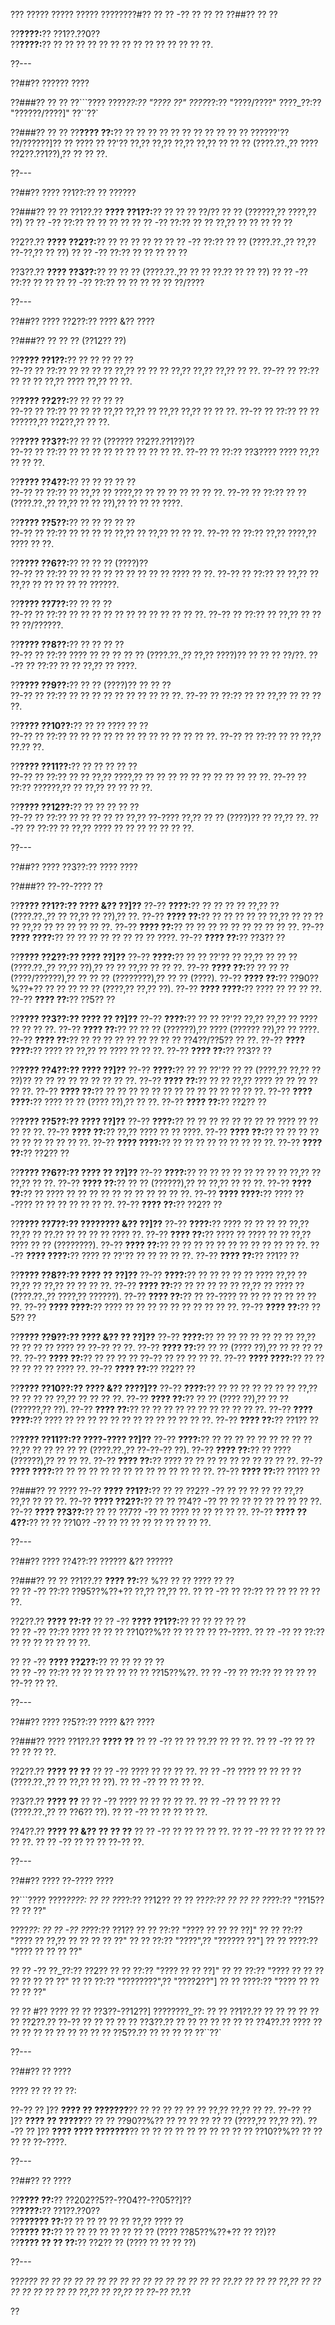 ??? ????? ????? ????? ????????#?? ?? ?? -?? ?? ?? ??
??##?? ?? ??

??**????:**?? ??1??.??0??  
??**????:**?? ?? ?? ?? ?? ?? ?? ?? ?? ?? ?? ?? ?? ?? ??.

??---

??##?? ?????? ????

??###?? ?? ??
??```????
????_??:?? "???? ??"
????_??:?? "????/????"
????_??:?? "??????/????]"
??``??`

??###?? ?? ??
??**???? ??:**?? ?? ?? ?? ?? ?? ?? ?? ?? ?? ?? ?? ??????'?? ??/??????]?? ?? ???? ?? ??'?? ??,?? ??,?? ??,?? ??,?? ?? ?? ?? (????.??.,?? ???? ??2??.??1??),?? ?? ?? ??.

??---

??##?? ???? ??1??:?? ?? ??????

??###?? ?? ??
??1??.?? **???? ??1??:**?? ?? ?? ?? ??/?? ?? ?? (??????,?? ????,?? ??)
??  ?? -?? ??:?? ?? ?? ?? ??
??  ?? -?? ??:?? ?? ?? ??,?? ?? ?? ?? ?? ??

??2??.?? **???? ??2??:**?? ?? ?? ?? ?? ??
??  ?? -?? ??:?? ?? ?? (????.??.,?? ??,?? ??-??,?? ?? ??)
??  ?? -?? ??:?? ?? ?? ?? ?? ??

??3??.?? **???? ??3??:**?? ?? ?? ?? (????.??.,?? ?? ?? ??.?? ?? ?? ??)
??  ?? -?? ??:?? ?? ??
??  ?? -?? ??:?? ?? ?? ?? ?? ?? ??/????

??---

??##?? ???? ??2??:?? ???? &?? ????

??###?? ?? ?? ?? (??12?? ??)

??**???? ??1??:**?? ?? ?? ?? ?? ??  
??-?? ?? ??:?? ?? ?? ?? ?? ??,?? ?? ?? ?? ??,?? ??,?? ??,?? ?? ??.
??-?? ?? ??:?? ?? ?? ?? ??,?? ???? ??,?? ?? ??.

??**???? ??2??:**?? ?? ?? ?? ??  
??-?? ?? ??:?? ?? ?? ?? ??,?? ??,?? ?? ??,?? ??,?? ?? ?? ??.
??-?? ?? ??:?? ?? ?? ??????,?? ??2??,?? ?? ??.

??**???? ??3??:**?? ?? ?? (?????? ??2??.??1??)??  
??-?? ?? ??:?? ?? ?? ?? ?? ?? ?? ?? ?? ?? ??.
??-?? ?? ??:?? ??3???? ???? ??,?? ?? ?? ??.

??**???? ??4??:**?? ?? ?? ?? ?? ??  
??-?? ?? ??:?? ?? ??,?? ?? ????,?? ?? ?? ?? ?? ?? ?? ??.
??-?? ?? ??:?? ?? ?? (????.??.,?? ??,?? ?? ?? ??),?? ?? ?? ?? ????.

??**???? ??5??:**?? ?? ?? ?? ?? ??  
??-?? ?? ??:?? ?? ?? ?? ?? ??,?? ?? ??,?? ?? ?? ??.
??-?? ?? ??:?? ??,?? ????,?? ???? ?? ??.

??**???? ??6??:**?? ?? ?? ?? (????)??  
??-?? ?? ??:?? ?? ?? ?? ?? ?? ?? ?? ?? ?? ???? ?? ??.
??-?? ?? ??:?? ?? ??,?? ?? ??,?? ?? ?? ?? ?? ?? ??????.

??**???? ??7??:**?? ?? ?? ??  
??-?? ?? ??:?? ?? ?? ?? ?? ?? ?? ?? ?? ?? ?? ?? ??.
??-?? ?? ??:?? ?? ??,?? ?? ?? ?? ??/??????.

??**???? ??8??:**?? ?? ?? ?? ??  
??-?? ?? ??:?? ???? ?? ?? ?? ?? ?? (????.??.,?? ??,?? ????)?? ?? ?? ?? ??/??.
??-?? ?? ??:?? ?? ?? ??,?? ?? ????.

??**???? ??9??:**?? ?? ?? (????)?? ?? ?? ??  
??-?? ?? ??:?? ?? ?? ?? ?? ?? ?? ?? ?? ?? ??.
??-?? ?? ??:?? ?? ?? ??,?? ?? ?? ?? ??.

??**???? ??10??:**?? ?? ?? ???? ?? ??  
??-?? ?? ??:?? ?? ?? ?? ?? ?? ?? ?? ?? ?? ?? ?? ?? ??.
??-?? ?? ??:?? ?? ?? ??,?? ??.?? ??.

??**???? ??11??:**?? ?? ?? ?? ?? ??  
??-?? ?? ??:?? ?? ?? ??,?? ????,?? ?? ?? ?? ?? ?? ?? ?? ?? ?? ?? ??.
??-?? ?? ??:?? ??????,?? ?? ??,?? ?? ?? ?? ??.

??**???? ??12??:**?? ?? ?? ?? ?? ??  
??-?? ?? ??:?? ?? ?? ?? ?? ?? ??,?? ??-???? ??,?? ?? ?? (????)?? ?? ??,?? ??.
??-?? ?? ??:?? ?? ??,?? ???? ?? ?? ?? ?? ?? ?? ??.

??---

??##?? ???? ??3??:?? ???? ????

??###?? ??-??-???? ??

??**???? ??1??:?? ???? &?? ??]??**
??-?? **????:**?? ?? ?? ?? ?? ??,?? ?? (????.??.,?? ?? ??,?? ?? ??),?? ??.
??-?? **???? ??:**?? ?? ?? ?? ?? ?? ??,?? ?? ?? ?? ?? ??,?? ?? ?? ?? ?? ?? ??.
??-?? **???? ??:**?? ?? ?? ?? ?? ?? ?? ?? ?? ?? ??.
??-?? **???? ????:**?? ?? ?? ?? ?? ?? ?? ?? ?? ????.
??-?? **???? ??:**?? ??3?? ??

??**???? ??2??:?? ???? ??]??**
??-?? **????:**?? ?? ?? ??'?? ?? ??,?? ?? ?? ?? (????.??.,?? ??,?? ??),?? ?? ?? ??,?? ?? ?? ??.
??-?? **???? ??:**?? ?? ?? ?? (????/??????),?? ?? ?? ?? (????????),?? ?? ?? (????).
??-?? **???? ??:**?? ??90??%??+?? ?? ?? ?? ?? ?? (????,?? ??,?? ??).
??-?? **???? ????:**?? ???? ?? ?? ?? ??.
??-?? **???? ??:**?? ??5?? ??

??**???? ??3??:?? ???? ?? ??]??**
??-?? **????:**?? ?? ?? ??'?? ??,?? ??,?? ?? ???? ?? ?? ?? ??.
??-?? **???? ??:**?? ?? ?? ?? (??????),?? ???? (?????? ??),?? ?? ????.
??-?? **???? ??:**?? ?? ?? ?? ?? ?? ?? ?? ?? ?? ??4??/??5?? ?? ??.
??-?? **???? ????:**?? ???? ?? ??,?? ?? ???? ?? ?? ??.
??-?? **???? ??:**?? ??3?? ??

??**???? ??4??:?? ???? ??]??**
??-?? **????:**?? ?? ?? ??'?? ?? ?? (????,?? ??,?? ?? ??)?? ?? ?? ?? ?? ?? ?? ?? ?? ??.
??-?? **???? ??:**?? ?? ?? ??,?? ???? ?? ?? ?? ?? ?? ??.
??-?? **???? ??:**?? ?? ?? ?? ?? ?? ?? ?? ?? ?? ?? ?? ?? ?? ??.
??-?? **???? ????:**?? ???? ?? ?? (???? ??),?? ?? ??.
??-?? **???? ??:**?? ??2?? ??

??**???? ??5??:?? ???? ??]??**
??-?? **????:**?? ?? ?? ?? ?? ?? ?? ?? ?? ???? ?? ?? ?? ?? ??.
??-?? **???? ??:**?? ??,?? ???? ?? ?? ????.
??-?? **???? ??:**?? ?? ?? ?? ?? ?? ?? ?? ?? ?? ?? ??.
??-?? **???? ????:**?? ?? ?? ?? ?? ?? ?? ?? ?? ??.
??-?? **???? ??:**?? ??2?? ??

??**???? ??6??:?? ???? ?? ??]??**
??-?? **????:**?? ?? ?? ?? ?? ?? ?? ?? ?? ??,?? ?? ??,?? ?? ??.
??-?? **???? ??:**?? ?? ?? (??????),?? ?? ??,?? ?? ?? ??.
??-?? **???? ??:**?? ?? ???? ?? ?? ?? ?? ?? ?? ?? ?? ?? ?? ??.
??-?? **???? ????:**?? ???? ??-???? ?? ?? ?? ?? ?? ?? ??.
??-?? **???? ??:**?? ??2?? ??

??**???? ??7??:?? ???????? &?? ??]??**
??-?? **????:**?? ???? ?? ?? ?? ?? ??,?? ??,?? ?? ??.?? ?? ?? ?? ?? ???? ??.
??-?? **???? ??:**?? ???? ?? ???? ?? ?? ??,?? ???? ?? ?? (????????).
??-?? **???? ??:**?? ?? ?? ?? ?? ?? ?? ?? ?? ?? ?? ?? ??.
??-?? **???? ????:**?? ???? ?? ??'?? ?? ?? ?? ?? ??.
??-?? **???? ??:**?? ??1?? ??

??**???? ??8??:?? ???? ?? ??]??**
??-?? **????:**?? ?? ?? ?? ?? ?? ???? ??,?? ?? ??,?? ?? ??,?? ?? ?? ?? ??.
??-?? **???? ??:**?? ?? ?? ?? ?? ?? ??,?? ?? ???? ?? (????.??.,?? ????,?? ??????).
??-?? **???? ??:**?? ?? ??-???? ?? ?? ?? ?? ?? ?? ?? ??.
??-?? **???? ????:**?? ???? ?? ?? ?? ?? ?? ?? ?? ?? ?? ??.
??-?? **???? ??:**?? ??5?? ??

??**???? ??9??:?? ???? &?? ?? ??]??**
??-?? **????:**?? ?? ?? ?? ?? ?? ?? ?? ??,?? ?? ?? ?? ?? ???? ?? ??-?? ?? ??.
??-?? **???? ??:**?? ?? ?? (???? ??),?? ?? ?? ?? ?? ??.
??-?? **???? ??:**?? ?? ?? ?? ?? ??-?? ?? ?? ?? ?? ??.
??-?? **???? ????:**?? ?? ?? ?? ?? ?? ?? ???? ??.
??-?? **???? ??:**?? ??2?? ??

??**???? ??10??:?? ???? &?? ????]??**
??-?? **????:**?? ?? ?? ?? ?? ?? ?? ?? ??,?? ?? ?? ?? ?? ??,?? ?? ?? ?? ??.
??-?? **???? ??:**?? ?? ?? (???? ??),?? ?? ?? (??????,?? ??).
??-?? **???? ??:**?? ?? ?? ?? ?? ?? ?? ?? ?? ?? ?? ??.
??-?? **???? ????:**?? ???? ?? ?? ?? ?? ?? ?? ?? ?? ?? ?? ?? ?? ??.
??-?? **???? ??:**?? ??1?? ??

??**???? ??11??:?? ????-???? ??]??**
??-?? **????:**?? ?? ?? ?? ?? ?? ?? ?? ?? ?? ??,?? ?? ?? ?? ?? ?? (????.??.,?? ??-??-?? ??).
??-?? **???? ??:**?? ?? ???? (??????),?? ?? ?? ??.
??-?? **???? ??:**?? ???? ?? ?? ?? ?? ?? ?? ?? ?? ?? ??.
??-?? **???? ????:**?? ?? ?? ?? ?? ?? ?? ?? ?? ?? ?? ?? ?? ??.
??-?? **???? ??:**?? ??1?? ??

??###?? ?? ????
??-?? **???? ??1??:**?? ?? ?? ??2?? -?? ?? ?? ?? ?? ?? ??,?? ??,?? ?? ?? ??.
??-?? **???? ??2??:**?? ?? ?? ??4?? -?? ?? ?? ?? ?? ?? ?? ?? ?? ??.
??-?? **???? ??3??:**?? ?? ?? ??7?? -?? ?? ???? ?? ?? ?? ?? ??.
??-?? **???? ??4??:**?? ?? ?? ??10?? -?? ?? ?? ?? ?? ?? ?? ?? ?? ??.

??---

??##?? ???? ??4??:?? ?????? &?? ??????

??###?? ?? ??
??1??.?? **???? ??:**?? %?? ?? ?? ???? ?? ??  
??  ?? -?? ??:?? ??95??%??+?? ??,?? ??,?? ??.
??  ?? -?? ?? ??:?? ?? ?? ?? ?? ?? ??.

??2??.?? **???? ??:??**
??  ?? -?? **???? ??1??:**?? ?? ?? ?? ?? ??  
??    ?? -?? ??:?? ???? ?? ?? ?? ??10??%?? ?? ?? ?? ?? ??-????.
??    ?? -?? ?? ??:?? ?? ?? ?? ?? ?? ?? ??.

??  ?? -?? **???? ??2??:**?? ?? ?? ?? ?? ??  
??    ?? -?? ??:?? ?? ?? ?? ?? ?? ?? ?? ??15??%??.
??    ?? -?? ?? ??:?? ?? ?? ?? ?? ??-?? ?? ??.

??---

??##?? ???? ??5??:?? ???? &?? ????

??###?? ????
??1??.?? **???? ??**
??  ?? -?? ?? ?? ??.?? ?? ?? ??.
??  ?? -?? ?? ?? ?? ?? ?? ??.

??2??.?? **???? ?? ??**
??  ?? -?? ???? ?? ?? ?? ??.
??  ?? -?? ???? ?? ?? ?? ?? (????.??.,?? ?? ??,?? ?? ??).
??  ?? -?? ?? ?? ?? ??.

??3??.?? **???? ??**
??  ?? -?? ???? ?? ?? ?? ?? ??.
??  ?? -?? ?? ?? ?? ?? (????.??.,?? ?? ??6?? ??).
??  ?? -?? ?? ?? ?? ?? ??.

??4??.?? **???? ?? &?? ?? ?? ??**
??  ?? -?? ?? ?? ?? ?? ??.
??  ?? -?? ?? ?? ?? ?? ?? ?? ??.
??  ?? -?? ?? ?? ?? ??-?? ??.

??---

??##?? ???? ??-???? ????

??```????
????_????:
?? ?? ??_??:?? ??12??
?? ?? ??_??:?? ??
?? ?? ??_??:?? "??15?? ?? ?? ??"

????_??:
?? ?? -?? ??_??:?? ??1??
??   ?? ??:?? "???? ?? ?? ?? ??]"
??   ?? ??:?? "???? ?? ??,?? ?? ?? ?? ?? ??"
??   ?? ??:?? "????",?? "?????? ??"]
??   ?? ????:?? "???? ?? ?? ?? ??"

?? ?? -?? ??_??:?? ??2??
??   ?? ??:?? "???? ?? ?? ??]"
??   ?? ??:?? "???? ?? ?? ?? ?? ?? ?? ?? ??"
??   ?? ??:?? "????????",?? "????2??"]
??   ?? ????:?? "???? ?? ?? ?? ?? ??"

?? ?? #?? ???? ?? ?? ??3??-??12??]
????????_??:
?? ?? ??1??.?? ?? ?? ?? ??
?? ?? ??2??.?? ??-?? ?? ?? ??
?? ?? ??3??.?? ?? ?? ?? ?? ??
?? ?? ??4??.?? ???? ?? ?? ?? ?? ?? ?? ?? ??
?? ?? ??5??.?? ?? ?? ?? ??
??``??`

??---

??##?? ?? ????

???? ?? ?? ?? ??:

??-?? ?? ]?? **???? ?? ???????**?? ?? ?? ?? ?? ?? ?? ??,?? ??,?? ?? ??.
??-?? ?? ]?? **???? ?? ?????**?? ?? ?? ??90??%?? ?? ?? ?? ?? ?? ?? (????,?? ??,?? ??).
??-?? ?? ]?? **???? ???? ???????**?? ?? ?? ?? ?? ?? ?? ?? ?? ?? ?? ??10??%?? ?? ?? ?? ?? ??-????.

??---

??##?? ?? ????

??**???? ??:**?? ??202??5??-??04??-??05??]??  
??**????:**?? ??1??.??0??  
??**?????? ??:**?? ?? ?? ?? ?? ?? ??,?? ???? ??  
??**???? ??:**?? ?? ?? ?? ?? ?? ?? ?? ?? (???? ??85??%??+?? ?? ??)??  
??**???? ?? ?? ??:**?? ??2?? ?? (???? ?? ?? ?? ??)

??---

??*???? ?? ?? ?? ?? ?? ?? ?? ?? ?? ?? ?? ?? ?? ?? ?? ?? ??.?? ?? ?? ?? ??,?? ?? ?? ?? ?? ?? ?? ?? ?? ??,?? ?? ??,?? ?? ??-?? ??.*??

??